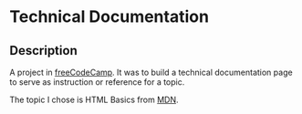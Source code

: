 # Technical Documentation

## Description

A project in [freeCodeCamp](https://www.freecodecamp.org/learn/). It was to build a technical documentation page to serve as instruction or reference for a topic.

The topic I chose is HTML Basics from [MDN](https://developer.mozilla.org/en-US/docs/Learn/Getting_started_with_the_web/HTML_basics).
